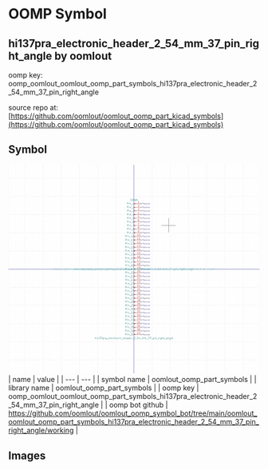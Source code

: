 # OOMP Symbol  
## hi137pra_electronic_header_2_54_mm_37_pin_right_angle  by oomlout  
  
oomp key: oomp_oomlout_oomlout_oomp_part_symbols_hi137pra_electronic_header_2_54_mm_37_pin_right_angle  
  
source repo at: [https://github.com/oomlout/oomlout_oomp_part_kicad_symbols](https://github.com/oomlout/oomlout_oomp_part_kicad_symbols)  
## Symbol  
  
[![working.png](working_600.png)](working.png)  
| name | value | 
| --- | --- | 
| symbol name | oomlout_oomp_part_symbols | 
| library name | oomlout_oomp_part_symbols | 
| oomp key | oomp_oomlout_oomlout_oomp_part_symbols_hi137pra_electronic_header_2_54_mm_37_pin_right_angle | 
| oomp bot github | https://github.com/oomlout/oomlout_oomp_symbol_bot/tree/main/oomlout_oomlout_oomp_part_symbols_hi137pra_electronic_header_2_54_mm_37_pin_right_angle/working | 
## Images  
